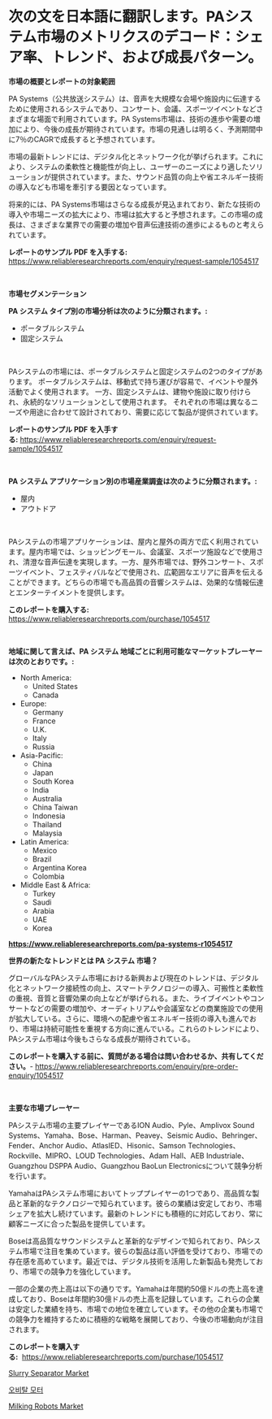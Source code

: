 <p><h1>次の文を日本語に翻訳します。PAシステム市場のメトリクスのデコード：シェア率、トレンド、および成長パターン。</h1></p><p><strong>市場の概要とレポートの対象範囲</strong></p>
<p><p>PA Systems（公共放送システム）は、音声を大規模な会場や施設内に伝達するために使用されるシステムであり、コンサート、会議、スポーツイベントなどさまざまな場面で利用されています。PA Systems市場は、技術の進歩や需要の増加により、今後の成長が期待されています。市場の見通しは明るく、予測期間中に7％のCAGRで成長すると予想されています。</p><p>市場の最新トレンドには、デジタル化とネットワーク化が挙げられます。これにより、システムの柔軟性と機能性が向上し、ユーザーのニーズにより適したソリューションが提供されています。また、サウンド品質の向上や省エネルギー技術の導入なども市場を牽引する要因となっています。</p><p>将来的には、PA Systems市場はさらなる成長が見込まれており、新たな技術の導入や市場ニーズの拡大により、市場は拡大すると予想されます。この市場の成長は、さまざまな業界での需要の増加や音声伝達技術の進歩によるものと考えられています。</p></p>
<p><strong>レポートのサンプル PDF を入手する:</strong> <a href="https://www.reliableresearchreports.com/enquiry/request-sample/1054517">https://www.reliableresearchreports.com/enquiry/request-sample/1054517</a></p>
<p>&nbsp;</p>
<p><strong>市場セグメンテーション</strong></p>
<p><strong>PA システム タイプ別の市場分析は次のように分類されます。:</strong></p>
<p><ul><li>ポータブルシステム</li><li>固定システム</li></ul></p>
<p>&nbsp;</p>
<p><p>PAシステムの市場には、ポータブルシステムと固定システムの2つのタイプがあります。 ポータブルシステムは、移動式で持ち運びが容易で、イベントや屋外活動でよく使用されます。 一方、固定システムは、建物や施設に取り付けられ、永続的なソリューションとして使用されます。 それぞれの市場は異なるニーズや用途に合わせて設計されており、需要に応じて製品が提供されています。</p></p>
<p><strong>レポートのサンプル PDF を入手する:</strong>&nbsp;<a href="https://www.reliableresearchreports.com/enquiry/request-sample/1054517">https://www.reliableresearchreports.com/enquiry/request-sample/1054517</a></p>
<p>&nbsp;</p>
<p><strong> PA システム アプリケーション別の市場産業調査は次のように分類されます。:</strong></p>
<p><ul><li>屋内</li><li>アウトドア</li></ul></p>
<p>&nbsp;</p>
<p><p>PAシステムの市場アプリケーションは、屋内と屋外の両方で広く利用されています。屋内市場では、ショッピングモール、会議室、スポーツ施設などで使用され、清澄な音声伝達を実現します。一方、屋外市場では、野外コンサート、スポーツイベント、フェスティバルなどで使用され、広範囲なエリアに音声を伝えることができます。どちらの市場でも高品質の音響システムは、効果的な情報伝達とエンターテイメントを提供します。</p></p>
<p><strong>このレポートを購入する:</strong>&nbsp; <a href="https://www.reliableresearchreports.com/purchase/1054517">https://www.reliableresearchreports.com/purchase/1054517</a></p>
<p>&nbsp;</p>
<p><strong>地域に関して言えば、PA システム 地域ごとに利用可能なマーケットプレーヤーは次のとおりです。:</strong></p>
<p><ul>
    <li>
        North America:
        <ul>
            <li>United States</li>
            <li>Canada</li>
        </ul>
    </li>
    <li>
        Europe:
        <ul>
            <li>Germany</li>
            <li>France</li>
            <li>U.K.</li>
            <li>Italy</li>
            <li>Russia</li>
        </ul>
    </li>
    <li>
        Asia-Pacific:
        <ul>
            <li>China</li>
            <li>Japan</li>
            <li>South Korea</li>
            <li>India</li>
            <li>Australia</li>
            <li>China Taiwan</li>
            <li>Indonesia</li>
            <li>Thailand</li>
            <li>Malaysia</li>
        </ul>
    </li>
    <li>
        Latin America:
        <ul>
            <li>Mexico</li>
            <li>Brazil</li>
            <li>Argentina Korea</li>
            <li>Colombia</li>
        </ul>
    </li>
    <li>
        Middle East & Africa:
        <ul>
            <li>Turkey</li>
            <li>Saudi</li>
            <li>Arabia</li>
            <li>UAE</li>
            <li>Korea</li>
        </ul>
    </li>
    </ul></p>
<p><strong><a href="https://www.reliableresearchreports.com/pa-systems-r1054517">https://www.reliableresearchreports.com/pa-systems-r1054517</a></strong>&nbsp;</p>
<p><strong>世界の新たなトレンドとは PA システム 市場？</strong></p>
<p><p>グローバルなPAシステム市場における新興および現在のトレンドは、デジタル化とネットワーク接続性の向上、スマートテクノロジーの導入、可搬性と柔軟性の重視、音質と音響効果の向上などが挙げられる。また、ライブイベントやコンサートなどの需要の増加や、オーディトリアムや会議室などの商業施設での使用が拡大している。さらに、環境への配慮や省エネルギー技術の導入も進んでおり、市場は持続可能性を重視する方向に進んでいる。これらのトレンドにより、PAシステム市場は今後もさらなる成長が期待されている。</p></p>
<p><strong>このレポートを購入する前に、質問がある場合は問い合わせるか、共有してください。</strong>- <a href="https://www.reliableresearchreports.com/enquiry/pre-order-enquiry/1054517">https://www.reliableresearchreports.com/enquiry/pre-order-enquiry/1054517</a></p>
<p>&nbsp;</p>
<p><strong>主要な市場プレーヤー</strong></p>
<p><p>PAシステム市場の主要プレイヤーであるION Audio、Pyle、Amplivox Sound Systems、Yamaha、Bose、Harman、Peavey、Seismic Audio、Behringer、Fender、Anchor Audio、AtlasIED、Hisonic、Samson Technologies、Rockville、MIPRO、LOUD Technologies、Adam Hall、AEB Industriale、Guangzhou DSPPA Audio、Guangzhou BaoLun Electronicsについて競争分析を行います。</p><p>YamahaはPAシステム市場においてトッププレイヤーの1つであり、高品質な製品と革新的なテクノロジーで知られています。彼らの業績は安定しており、市場シェアを拡大し続けています。最新のトレンドにも積極的に対応しており、常に顧客ニーズに合った製品を提供しています。</p><p>Boseは高品質なサウンドシステムと革新的なデザインで知られており、PAシステム市場で注目を集めています。彼らの製品は高い評価を受けており、市場での存在感を高めています。最近では、デジタル技術を活用した新製品も発売しており、市場での競争力を強化しています。</p><p>一部の企業の売上高は以下の通りです。Yamahaは年間約50億ドルの売上高を達成しており、Boseは年間約30億ドルの売上高を記録しています。これらの企業は安定した業績を持ち、市場での地位を確立しています。その他の企業も市場での競争力を維持するために積極的な戦略を展開しており、今後の市場動向が注目されます。</p></p>
<p><strong>このレポートを購入する:</strong>&nbsp;&nbsp;<a href="https://www.reliableresearchreports.com/purchase/1054517">https://www.reliableresearchreports.com/purchase/1054517</a></p>
<p><p><a href="https://github.com/lubmix/Market-Research-Report-List-2/blob/main/slurry-separator-market.md">Slurry Separator Market</a></p><p><a href="https://github.com/GabrielBlanda5656/Market-Research-Report-List-1/blob/main/776258426697.md">오비탈 모터</a></p><p><a href="https://github.com/Hazelklievgspy6vdcsmu106w/Market-Research-Report-List-2/blob/main/milking-robots-market.md">Milking Robots Market</a></p></p>
